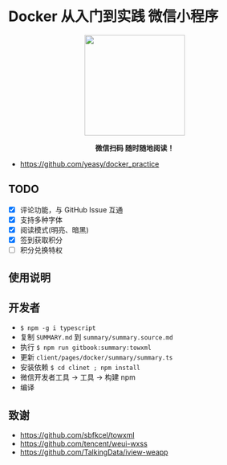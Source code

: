 # Docker 从入门到实践 微信小程序

<p align="center">
<img width="200" src="https://user-images.githubusercontent.com/16733187/49682252-3ac4c500-faec-11e8-86ab-eafe0139be6b.jpg">
</p>

<p align="center"><strong>微信扫码 随时随地阅读！</strong></p>

- https://github.com/yeasy/docker_practice

## TODO

- [x] 评论功能，与 GitHub Issue 互通
- [x] 支持多种字体
- [x] 阅读模式(明亮、暗黑)
- [x] 签到获取积分
- [ ] 积分兑换特权

## 使用说明

## 开发者

- `$ npm -g i typescript`
- 复制 `SUMMARY.md` 到 `summary/summary.source.md`
- 执行 `$ npm run gitbook:summary:towxml`
- 更新 `client/pages/docker/summary/summary.ts`
- 安装依赖 `$ cd clinet ; npm install`
- 微信开发者工具 -> 工具 -> 构建 npm
- 编译

## 致谢

- https://github.com/sbfkcel/towxml
- https://github.com/tencent/weui-wxss
- https://github.com/TalkingData/iview-weapp
